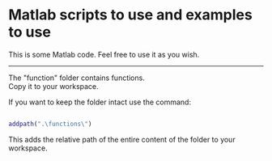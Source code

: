 # Matlab scripts to use and examples to use

This is some Matlab code. Feel free to use it as you wish.

----------------------------------------------------------

The "function" folder contains functions.  
Copy it to your workspace.

If you want to keep the folder intact use the command:

```matlab

addpath(".\functions\")

```

This adds the relative path of the entire content of the folder to your workspace.